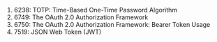 1. 6238: TOTP: Time-Based One-Time Password Algorithm
2. 6749: The OAuth 2.0 Authorization Framework
3. 6750: The OAuth 2.0 Authorization Framework: Bearer Token Usage
4. 7519: JSON Web Token (JWT)
